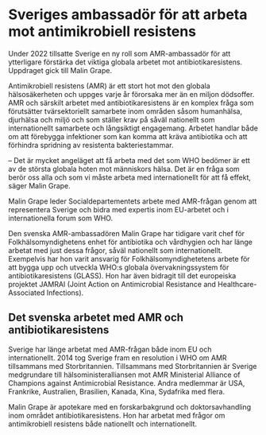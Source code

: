 # Sveriges ambassadör för att arbeta mot antimikrobiell resistens

Under 2022 tillsatte Sverige en ny roll som AMR-ambassadör för att ytterligare förstärka det viktiga globala arbetet mot antibiotikaresistens. Uppdraget gick till Malin Grape.

Antimikrobiell resistens (AMR) är ett stort hot mot den globala hälsosäkerheten och uppges varje år förorsaka mer än en miljon dödsoffer. AMR och särskilt arbetet med antibiotikaresistens är en komplex fråga som förutsätter tvärsektoriellt samarbete inom områden såsom humanhälsa, djurhälsa och miljö och som ställer krav på såväl nationellt som internationellt samarbete och långsiktigt engagemang. Arbetet handlar både om att förebygga infektioner som kan komma att kräva antibiotika och att förhindra spridning av resistenta bakteriestammar.

– Det är mycket angeläget att få arbeta med det som WHO bedömer är ett av de största globala hoten mot människors hälsa. Det är en fråga som berör oss alla och som vi måste arbeta med internationellt för att få effekt, säger Malin Grape.

Malin Grape leder Socialdepartementets arbete med AMR-frågan genom att representera Sverige och bidra med expertis inom EU-arbetet och i internationella forum som WHO.

Den svenska AMR-ambassadören Malin Grape har tidigare varit chef för Folkhälsomyndighetens enhet för antibiotika och vårdhygien och har länge arbetat med just dessa frågor, såväl nationellt som internationellt. Exempelvis har hon varit ansvarig för Folkhälsomyndighetetens arbete för att bygga upp och utveckla WHO:s globala övervakningssystem för antibiotikaresistens (GLASS). Hon har även bidragit till det europeiska projektet JAMRAI (Joint Action on Antimicrobial Resistance and Healthcare-Associated Infections).

## Det svenska arbetet med AMR och antibiotikaresistens

Sverige har länge arbetat med AMR-frågan både inom EU och internationellt. 2014 tog Sverige fram en resolution i WHO om AMR tillsammans med Storbritannien. Tillsammans med Storbritannien är Sverige medgrundare till hälsoministeralliansen mot AMR Ministerial Alliance of Champions against Antimicrobial Resistance. Andra medlemmar är USA, Frankrike, Australien, Brasilien, Kanada, Kina, Sydafrika med flera.

Malin Grape är apotekare med en forskarbakgrund och doktorsavhandling inom området antibiotikaresistens. Hon har arbetat med frågor om antimikrobiell resistens både nationellt och internationellt.
